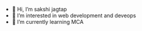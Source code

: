 - 👋 Hi, I’m sakshi jagtap
- 👀 I’m interested in web development and deveops 
- 🌱 I’m currently learning MCA 
